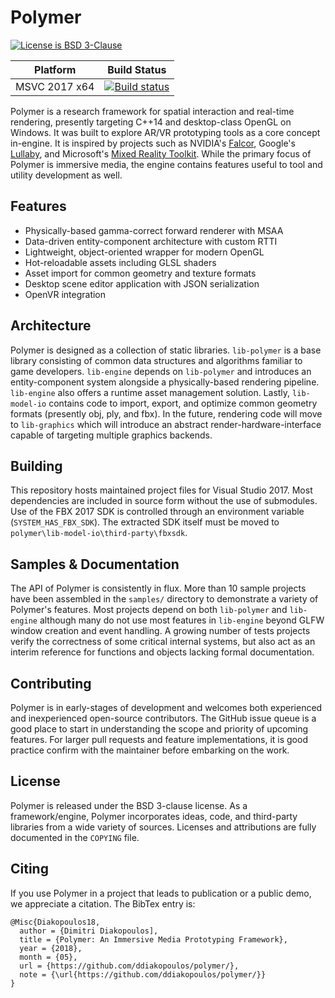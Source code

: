 # Polymer

[![License is BSD 3-Clause](http://img.shields.io/badge/license-BSD3-blue.svg?style=flat)](https://opensource.org/licenses/BSD-3-Clause)

Platform | Build Status |
-------- | ------------ |
MSVC 2017 x64 | [![Build status]()](https://ci.appveyor.com/project/ddiakopoulos/polymer)

Polymer is a research framework for spatial interaction and real-time rendering, presently targeting C++14 and desktop-class OpenGL on Windows. It was built to explore AR/VR prototyping tools as a core concept in-engine. It is inspired by projects such as NVIDIA's [Falcor](https://github.com/NVIDIAGameWorks/Falcor), Google's [Lullaby](https://github.com/google/lullaby), and Microsoft's [Mixed Reality Toolkit](https://github.com/Microsoft/MixedRealityToolkit-Unity). While the primary focus of Polymer is immersive media, the engine contains features useful to tool and utility development as well. 


## Features

* Physically-based gamma-correct forward renderer with MSAA
* Data-driven entity-component architecture with custom RTTI
* Lightweight, object-oriented wrapper for modern OpenGL
* Hot-reloadable assets including GLSL shaders
* Asset import for common geometry and texture formats
* Desktop scene editor application with JSON serialization
* OpenVR integration

## Architecture

Polymer is designed as a collection of static libraries. `lib-polymer` is a base library consisting of common data structures and algorithms familiar to game developers. `lib-engine` depends on `lib-polymer` and introduces an entity-component system alongside a physically-based rendering pipeline. `lib-engine` also offers a runtime asset management solution. Lastly, `lib-model-io` contains code to import, export, and optimize common geometry formats (presently obj, ply, and fbx). In the future, rendering code will move to `lib-graphics` which will introduce an abstract render-hardware-interface capable of targeting multiple graphics backends. 

## Building

This repository hosts maintained project files for Visual Studio 2017. Most dependencies are included in source form without the use of submodules. Use of the FBX 2017 SDK is controlled through an environment variable (`SYSTEM_HAS_FBX_SDK`). The extracted SDK itself must be moved to `polymer\lib-model-io\third-party\fbxsdk`. 

## Samples & Documentation

The API of Polymer is consistently in flux. More than 10 sample projects have been assembled in the `samples/` directory to demonstrate a variety of Polymer's features. Most projects depend on both `lib-polymer` and `lib-engine` although many do not use most features in `lib-engine` beyond GLFW window creation and event handling. A growing number of tests projects verify the correctness of some critical internal systems, but also act as an interim reference for functions and objects lacking formal documentation. 

## Contributing 

Polymer is in early-stages of development and welcomes both experienced and inexperienced open-source contributors. The GitHub issue queue is a good place to start in understanding the scope and priority of upcoming features. For larger pull requests and feature implementations, it is good practice confirm with the maintainer before embarking on the work. 

## License

Polymer is released under the BSD 3-clause license. As a framework/engine, Polymer incorporates ideas, code, and third-party libraries from a wide variety of sources. Licenses and attributions are fully documented in the `COPYING` file.

## Citing

If you use Polymer in a project that leads to publication or a public demo, we appreciate a citation. The BibTex entry is: 

```
@Misc{Diakopoulos18,
  author = {Dimitri Diakopoulos],
  title = {Polymer: An Immersive Media Prototyping Framework},
  year = {2018},
  month = {05},
  url = {https://github.com/ddiakopoulos/polymer/},
  note = {\url{https://github.com/ddiakopoulos/polymer/}}
}
```
